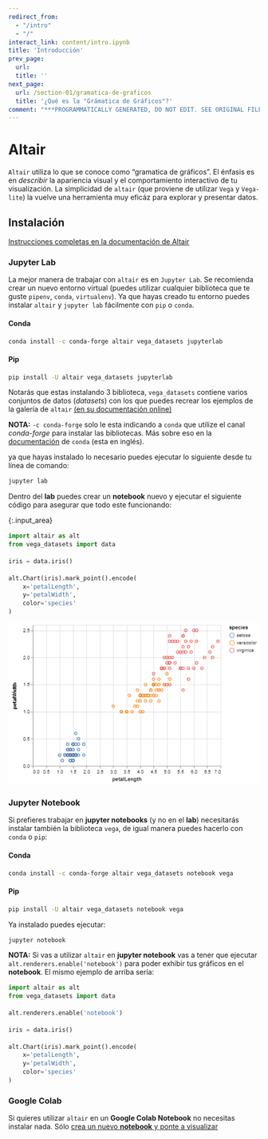 ```yaml
---
redirect_from:
  - "/intro"
  - "/"
interact_link: content/intro.ipynb
title: 'Introducción'
prev_page:
  url: 
  title: ''
next_page:
  url: /section-01/gramatica-de-graficos
  title: '¿Qué es la "Grámatica de Gráficos"?'
comment: "***PROGRAMMATICALLY GENERATED, DO NOT EDIT. SEE ORIGINAL FILES IN /content***"
---
```


# Altair

`Altair` utiliza lo que se conoce como “gramatica de gráficos”. El énfasis es en _describir_ la apariencia visual y el comportamiento interactivo de tu visualización. La simplicidad de `altair` (que proviene de utilizar `Vega` y `Vega-lite`) la vuelve una herramienta muy eficáz para explorar y presentar datos.

## Instalación
[Instrucciones completas en la documentación de Altair](https://altair-viz.github.io/getting_started/installation.html)

### Jupyter Lab
La mejor manera de trabajar con `altair` es en `Jupyter Lab`. Se recomienda crear un nuevo entorno virtual (puedes utilizar cualquier biblioteca que te guste `pipenv`, `conda`, `virtualenv`).
Ya que hayas creado tu entorno puedes instalar `altair` y `jupyter lab` fácilmente con `pip` o `conda`.

#### Conda
```sh
conda install -c conda-forge altair vega_datasets jupyterlab
```
#### Pip
```sh
pip install -U altair vega_datasets jupyterlab
```

Notarás que estas instalando 3 biblioteca, `vega_datasets` contiene varios conjuntos de datos (_datasets_) con los que puedes recrear los ejemplos de la galería de `altair` [(en su documentación online)](https://altair-viz.github.io/gallery/index.html)

__NOTA:__ `-c conda-forge` solo le esta indicando a `conda` que utilize el canal _conda-forge_ para instalar las bibliotecas. Más sobre eso en la [documentación](https://conda.io/docs/user-guide/tasks/manage-channels.html) de `conda` (esta en inglés).

ya que hayas instalado lo necesario puedes ejecutar lo siguiente desde tu línea de comando:
```sh
jupyter lab
```

Dentro del __lab__ puedes crear un __notebook__ nuevo y ejecutar el siguiente código para asegurar que todo este funcionando:



{:.input_area}
```python
import altair as alt
from vega_datasets import data

iris = data.iris()

alt.Chart(iris).mark_point().encode(
    x='petalLength',
    y='petalWidth',
    color='species'
)
```





![png](intro_4_0.png)



### Jupyter Notebook
Si prefieres trabajar en __jupyter notebooks__ (y no en el __lab__) necesitarás instalar también la biblioteca `vega`, de igual manera puedes hacerlo con `conda` o `pip`:

#### Conda
```sh
conda install -c conda-forge altair vega_datasets notebook vega
```
#### Pip
```sh
pip install -U altair vega_datasets notebook vega
```

Ya instalado puedes ejecutar:
```sh
jupyter notebook
```

__NOTA:__ Si vas a utilizar `altair` en __jupyter notebook__ vas a tener que ejecutar `alt.renderers.enable('notebook')` para poder exhibir tus gráficos en el __notebook__.
El mismo ejemplo de arriba sería:
```python
import altair as alt
from vega_datasets import data

alt.renderers.enable('notebook')

iris = data.iris()

alt.Chart(iris).mark_point().encode(
    x='petalLength',
    y='petalWidth',
    color='species'
)
```

### Google Colab
Si quieres utilizar `altair` en un  __Google Colab Notebook__ no necesitas instalar nada. Sólo [crea un nuevo __notebook__ y ponte a visualizar](https:colab.research.google.com/)
